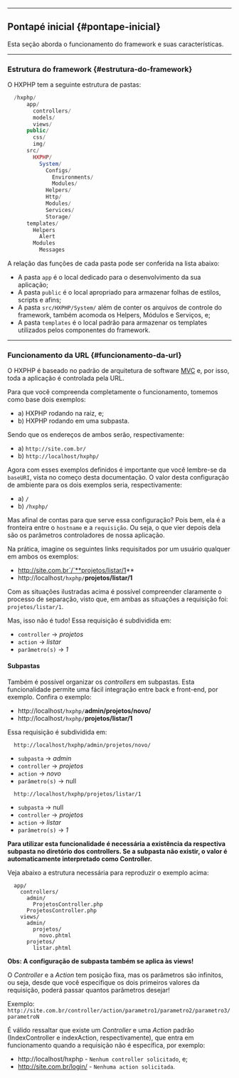 ----
## Pontapé inicial {#pontape-inicial}
Esta seção aborda o funcionamento do framework e suas características.

----
### Estrutura do framework {#estrutura-do-framework}
O HXPHP tem a seguinte estrutura de pastas:

```php
  /hxphp/
      app/
        controllers/
        models/
        views/
      public/
        css/
        img/
      src/
        HXPHP/
          System/
            Configs/
              Environments/
              Modules/
            Helpers/
            Http/
            Modules/
            Services/
            Storage/
      templates/
        Helpers
          Alert
        Modules
          Messages
```

A relação das funções de cada pasta pode ser conferida na lista abaixo:
  
+ A pasta `app` é o local dedicado para o desenvolvimento da sua aplicação;
+ A pasta `public` é o local apropriado para armazenar folhas de estilos, scripts e afins;
+ A pasta `src/HXPHP/System/` além de conter os arquivos de controle do framework, também acomoda os Helpers, Módulos e Serviços, e;
+ A pasta `templates` é o local padrão para armazenar os templates utilizados pelos componentes do framework.
  
----
### Funcionamento da URL {#funcionamento-da-url}

O HXPHP é baseado no padrão de arquitetura de software [MVC](http://pt.wikipedia.org/wiki/MVC) e, por isso, toda a aplicação é controlada pela URL.

Para que você compreenda completamente o funcionamento, tomemos como base dois exemplos:
  
+ a) HXPHP rodando na raiz, e;
+ b) HXPHP rodando em uma subpasta.

Sendo que os endereços de ambos serão, respectivamente:

+ a) `http://site.com.br/`
+ b) `http://localhost/hxphp/`
  
Agora com esses exemplos definidos é importante que você lembre-se da `baseURI`, vista no começo desta documentação. O valor desta configuração de ambiente para os dois exemplos seria, respectivamente:

+ a) `/`
+ b) `/hxphp/`
  
Mas afinal de contas para que serve essa configuração? Pois bem, ela é a fronteira entre o `hostname` e a `requisição`. Ou seja, o que vier depois dela são os parâmetros controladores de nossa aplicação.

Na prática, imagine os seguintes links requisitados por um usuário qualquer em ambos os exemplos:
  
+ http://site.com.br`/`**projetos/listar/1**
+ http://localhost`/hxphp/`**projetos/listar/1**
  
Com as situações ilustradas acima é possível compreender claramente o processo de separação, visto que, em ambas as situações a requisição foi: `projetos/listar/1`.

Mas, isso não é tudo! Essa requisição é subdividida em:
  
+ `controller` -> *projetos*
+ `action` -> *listar*
+ `parâmetro(s)` -> *1*

#### Subpastas

Também é possível organizar os *controllers* em subpastas. Esta funcionalidade permite uma fácil integração entre back e front-end, por exemplo. Confira o exemplo:
  
+ http://localhost`/hxphp/`**admin/projetos/novo/**
+ http://localhost`/hxphp/`**projetos/listar/1**
  
Essa requisição é subdividida em:

```
  http://localhost/hxphp/admin/projetos/novo/
```
  
+ `subpasta` -> *admin*
+ `controller` -> *projetos*
+ `action` -> *novo*
+ `parâmetro(s)` -> null

```
  http://localhost/hxphp/projetos/listar/1
```
  
+ `subpasta` -> null
+ `controller` -> *projetos*
+ `action` -> *listar*
+ `parâmetro(s)` -> *1*


**Para utilizar esta funcionalidade é necessária a existência da respectiva subpasta no diretório dos controllers. Se a subpasta não existir, o valor é automaticamente interpretado como Controller.**

Veja abaixo a estrutura necessária para reproduzir o exemplo acima:

```
  app/
    controllers/
      admin/
        ProjetosController.php
      ProjetosController.php
    views/
      admin/
        projetos/
          novo.phtml
      projetos/
        listar.phtml
```

**Obs: A configuração de subpasta também se aplica às views!**

O *Controller* e a *Action* tem posição fixa, mas os parâmetros são infinitos, ou seja, desde que você especifique os dois primeiros valores da requisição, poderá passar quantos parâmetros desejar!

Exemplo:
`http://site.com.br/controller/action/parametro1/parametro2/parametro3/parametroN`

É válido ressaltar que existe um *Controller* e uma *Action* padrão (IndexController e indexAction, respectivamente), que entra em funcionamento quando a requisição não é específica, por exemplo:

+ http://localhost/hxphp - `Nenhum controller solicitado`, e;
+ http://site.com.br/login/ - `Nenhuma action solicitada`.
    
  
